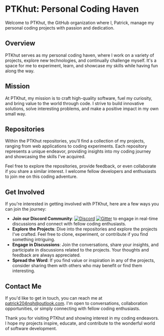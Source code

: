 # PTKhut: Personal Coding Haven

Welcome to PTKhut, the GitHub organization where I, Patrick, manage my personal coding projects with passion and dedication.

## Overview

PTKhut serves as my personal coding haven, where I work on a variety of projects, explore new technologies, and continually challenge myself. It's a space for me to experiment, learn, and showcase my skills while having fun along the way.

## Mission

At PTKhut, my mission is to craft high-quality software, fuel my curiosity, and bring value to the world through code. I strive to build innovative solutions, solve interesting problems, and make a positive impact in my own small way.

## Repositories

Within the PTKhut repositories, you'll find a collection of my projects, ranging from web applications to coding experiments. Each repository represents a unique endeavor, providing insights into my coding journey and showcasing the skills I've acquired.

Feel free to explore the repositories, provide feedback, or even collaborate if you share a similar interest. I welcome fellow developers and enthusiasts to join me on this coding adventure.

## Get Involved

If you're interested in getting involved with PTKhut, here are a few ways you can join the journey:

- **Join our Discord Community**: [![Discord](https://img.shields.io/discord/1151375434961924190?color=7389D8&label=Discord&logo=lat-square&logoColor=ffffff&labelColor=6A7EC2)](https://discord.gg/uJuJqWK2vT) [![Gitter](https://img.shields.io/badge/Gitter-Join%20Chat-brightgreen?style=lat-square&logo=gitter&logoColor=white)](https://app.element.io/#/room/!mzppPasBVZzftzkiDR:gitter.im)
 to engage in real-time discussions and connect with fellow coding enthusiasts.
- **Explore the Projects**: Dive into the repositories and explore the projects I've crafted. Feel free to clone, experiment, or contribute if you find something intriguing.
- **Engage in Discussions**: Join the conversations, share your insights, and participate in discussions related to the projects. Your thoughts and feedback are always appreciated.
- **Spread the Word**: If you find value or inspiration in any of the projects, consider sharing them with others who may benefit or find them interesting.

## Contact Me

If you'd like to get in touch, you can reach me at patrick204nqh@outlook.com. I'm open to conversations, collaboration opportunities, or simply connecting with fellow coding enthusiasts.

Thank you for visiting PTKhut and showing interest in my coding endeavors. I hope my projects inspire, educate, and contribute to the wonderful world of software development.
